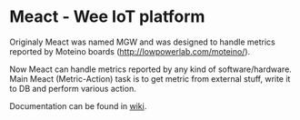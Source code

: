 # Meact - Wee IoT platform

Originaly Meact was named MGW and was designed to handle metrics
reported by Moteino boards (http://lowpowerlab.com/moteino/).

Now Meact can handle metrics reported by any kind of software/hardware.
Main Meact (Metric-Action) task is to get metric from external stuff,
write it to DB and perform various action.

Documentation can be found in [wiki](https://github.com/bkupidura/meact/wiki).

